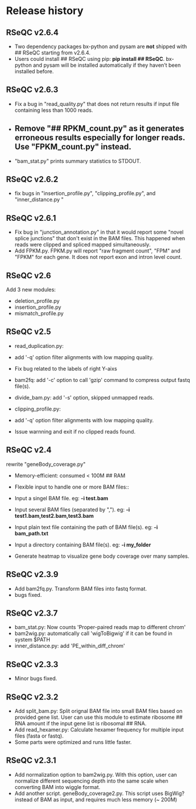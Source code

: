 # Release history

## RSeQC v2.6.4

* Two dependency packages bx-python and pysam are **not** shipped with ## RSeQC starting from v2.6.4. 
* Users could install ## RSeQC using pip: **pip install ## RSeQC**. bx-python and pysam will be installed automatically if they haven’t been installed before.

## RSeQC v2.6.3

* Fix a bug in "read_quality.py" that does not return results if input file containing less than 1000 reads.
* ## Remove "## RPKM_count.py" as it generates erroneous results especially for longer reads. Use "FPKM_count.py" instead.
* "bam_stat.py" prints summary statistics to STDOUT. 

## RSeQC v2.6.2

* fix bugs in "insertion_profile.py", "clipping_profile.py", and "inner_distance.py "

## RSeQC v2.6.1

* Fix bug in "junction_annotation.py" in that it would report some "novel splice junctions" that don't exist in the BAM files. This happened when reads were clipped and spliced mapped simultaneously. 
* Add FPKM.py. FPKM.py will report "raw fragment count", "FPM" and "FPKM" for each gene. It does not report exon and intron level count. 

## RSeQC v2.6

Add 3 new modules:

* deletion_profile.py
* insertion_profile.py
* mismatch_profile.py

## RSeQC v2.5

* read_duplication.py:

 * add '-q' option filter alignments with low mapping quality.
 * Fix bug related to the labels of right Y-aixs
 
* bam2fq: add '-c' option to call 'gzip' command to compress output fastq file(s).
* divide_bam.py: add '-s' option, skipped unmapped reads.
* clipping_profile.py:

 * add '-q' option filter alignments with low mapping quality.
 * Issue warnning and exit if no clipped reads found. 


## RSeQC v2.4
rewrite "geneBody_coverage.py"

* Memory-efficient: consumed < 100M ## RAM
* Flexible input to handle one or more BAM files::

 * Input a singel BAM file. eg: **-i test.bam**
 * Input several BAM files (separated by ","). eg: **-i test1.bam,test2.bam,test3.bam**
 * Input plain text file containing the path of BAM file(s). eg: **-i bam_path.txt**
 * Input a directory containing BAM file(s). eg: **-i my_folder**

* Generate heatmap to visualize gene body coverage over many samples.

## RSeQC v2.3.9
 
* Add bam2fq.py. Transform BAM files into fastq format.
* bugs fixed. 

## RSeQC v2.3.7

* bam_stat.py: Now counts 'Proper-paired reads map to different chrom'
* bam2wig.py: automatically call 'wigToBigwig' if it can be found in system $PATH
* inner_distance.py: add 'PE_within_diff_chrom'

## RSeQC v2.3.3

* Minor bugs fixed. 

## RSeQC v2.3.2

* Add split_bam.py: Split orignal BAM file into small BAM files based on provided gene list. User can use this module to estimate ribosome ## RNA amount if the input gene list is ribosomal ## RNA.
* Add  read_hexamer.py: Calculate hexamer frequency for multiple input files (fasta or fastq).
* Some parts were optimized and runs little faster.

## RSeQC v2.3.1

* Add normalization option to bam2wig.py. With this option, user can normalize different sequencing depth into the same scale when converting BAM into wiggle format.
* Add another script. geneBody_coverage2.py. This script uses BigWig? instead of BAM as input, and requires much less memory (~ 200M) 
